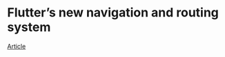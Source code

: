 # Flutter’s new navigation and routing system



[Article](https://medium.com/flutter/learning-flutters-new-navigation-and-routing-system-7c9068155ade)
